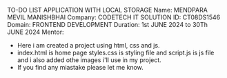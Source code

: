 TO-DO LIST APPLICATION WITH LOCAL STORAGE
Name: MENDPARA MEVIL MANISHBHAI 
Company: CODETECH IT SOLUTION
ID: CT08DS1546
Domain: FRONTEND DEVELOPMENT
Duration: 1st JUNE 2024 to 30Th JUNE 2024 
Mentor:


- Here i am created a project using html, css and  js.
- index.html is home page styles.css is styling file and script.js is  js file and i also added othe images i'll use in my project.
- If you find any miastake please let me know.
